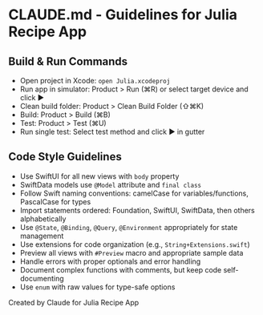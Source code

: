 # CLAUDE.md - Guidelines for Julia Recipe App

## Build & Run Commands
- Open project in Xcode: `open Julia.xcodeproj`
- Run app in simulator: Product > Run (⌘R) or select target device and click ▶️
- Clean build folder: Product > Clean Build Folder (⇧⌘K)
- Build: Product > Build (⌘B)
- Test: Product > Test (⌘U)
- Run single test: Select test method and click ▶️ in gutter

## Code Style Guidelines
- Use SwiftUI for all new views with `body` property
- SwiftData models use `@Model` attribute and `final class`
- Follow Swift naming conventions: camelCase for variables/functions, PascalCase for types
- Import statements ordered: Foundation, SwiftUI, SwiftData, then others alphabetically
- Use `@State`, `@Binding`, `@Query`, `@Environment` appropriately for state management
- Use extensions for code organization (e.g., `String+Extensions.swift`)
- Preview all views with `#Preview` macro and appropriate sample data
- Handle errors with proper optionals and error handling
- Document complex functions with comments, but keep code self-documenting
- Use `enum` with raw values for type-safe options

Created by Claude for Julia Recipe App